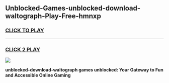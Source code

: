 
## Unblocked-Games-unblocked-download-waltograph-Play-Free-hmnxp
<h3>
<a href="https://premium76.site?title=unblocked-download-waltograph&ref=18A1">CLICK TO PLAY</a></h3>
<hr>

<h3>
<a href="https://premium76.site?title=unblocked-download-waltograph&ref=18A1">CLICK 2 PLAY</a>
  
</h3>

<a href="https://premium76.site?title=unblocked-download-waltograph&ref=18A1"><img src="https://clearcache.store/games.png"></a>


**unblocked-download-waltograph games unblocked: Your Gateway to Fun and Accessible Online Gaming**
